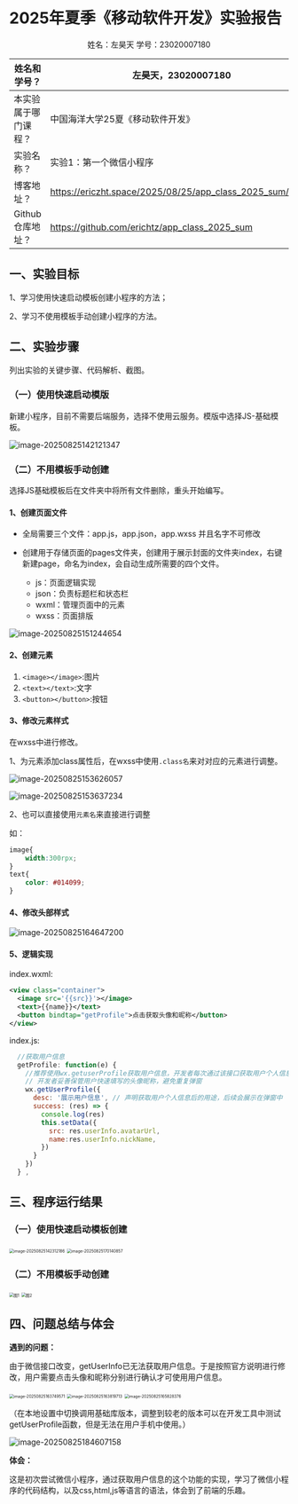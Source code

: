 # 2025年夏季《移动软件开发》实验报告

<center>姓名：左昊天  学号：23020007180</center>

| 姓名和学号？         | 左昊天，23020007180                                       |
| -------------------- | --------------------------------------------------------- |
| 本实验属于哪门课程？ | 中国海洋大学25夏《移动软件开发》                          |
| 实验名称？           | 实验1：第一个微信小程序                                   |
| 博客地址？           | https://ericzht.space/2025/08/25/app_class_2025_sum/exp1/ |
| Github仓库地址？     | https://github.com/erichtz/app_class_2025_sum             |



## **一、实验目标**

1、学习使用快速启动模板创建小程序的方法；

2、学习不使用模板手动创建小程序的方法。



## 二、实验步骤

列出实验的关键步骤、代码解析、截图。

### （一）使用快速启动模版

新建小程序，目前不需要后端服务，选择不使用云服务。模版中选择JS-基础模板。

![image-20250825142121347](https://pic.ericzht.space/PicGo/image-20250825142121347.png)



### （二）不用模板手动创建

选择JS基础模板后在文件夹中将所有文件删除，重头开始编写。

#### 1、创建页面文件

- 全局需要三个文件：app.js，app.json，app.wxss 并且名字不可修改

- 创建用于存储页面的pages文件夹，创建用于展示封面的文件夹index，右键新建page，命名为index，会自动生成所需要的四个文件。
  - js：页面逻辑实现
  - json：负责标题栏和状态栏
  - wxml：管理页面中的元素
  - wxss：页面排版

<img src="C:\Users\19355\AppData\Roaming\Typora\typora-user-images\image-20250825151244654.png" alt="image-20250825151244654"  />

#### 2、创建元素

1. `<image></image>`:图片
2. `<text></text>`:文字
3. `<button></button>`:按钮



#### 3、修改元素样式

在wxss中进行修改。

1、为元素添加class属性后，在wxss中使用`.class名`来对对应的元素进行调整。

![image-20250825153626057](https://pic.ericzht.space/PicGo/image-20250825153626057.png)

![image-20250825153637234](https://pic.ericzht.space/PicGo/image-20250825153637234.png)

2、也可以直接使用`元素名`来直接进行调整

如：

```css
image{
    width:300rpx;
}
text{
    color: #014099;
}
```

#### 4、修改头部样式

![image-20250825164647200](https://pic.ericzht.space/PicGo/image-20250825164647200.png)

#### 5、逻辑实现

index.wxml:

```xml
<view class="container">
  <image src='{{src}}'></image>
  <text>{{name}}</text>
  <button bindtap="getProfile">点击获取头像和昵称</button>
</view>
```

index.js:

```js
  //获取用户信息
  getProfile: function(e) {
    //推荐使用wx.getuserProfile获取用户信息，开发者每次通过该接口获取用户个人信息均需用户确认，
    // 开发者妥善保管用户快速填写的头像昵称，避免重复弹窗
    wx.getUserProfile({
      desc: '展示用户信息', // 声明获取用户个人信息后的用途，后续会展示在弹窗中
      success: (res) => {
        console.log(res)
        this.setData({
          src: res.userInfo.avatarUrl,
          name:res.userInfo.nickName,
        })
      }
    })
  } ,
```



## 三、程序运行结果

### （一）使用快速启动模板创建

<img src="https://pic.ericzht.space/PicGo/image-20250825142312186.png" alt="image-20250825142312186" style="zoom:50%;" /> <img src="https://pic.ericzht.space/PicGo/image-20250825170140857.png" alt="image-20250825170140857" style="zoom: 50%;" /> 





### （二）不用模板手动创建

<img src="https://pic.ericzht.space/PicGo/image-20250825173118959.png" alt="图1" style="zoom: 50%;" /> <img src="https://pic.ericzht.space/PicGo/image-20250825173136004.png" alt="图2" style="zoom: 50%;" />



## 四、问题总结与体会

**遇到的问题：**

由于微信接口改变，getUserInfo已无法获取用户信息。于是按照官方说明进行修改，用户需要点击头像和昵称分别进行确认才可使用用户信息。

<img src="https://pic.ericzht.space/PicGo/image-20250825163749571.png" alt="image-20250825163749571" style="zoom:50%;" /> <img src="https://pic.ericzht.space/PicGo/image-20250825163819713.png" alt="image-20250825163819713" style="zoom:50%;" /> <img src="https://pic.ericzht.space/PicGo/image-20250825165828376.png" alt="image-20250825165828376" style="zoom:50%;" />

（在本地设置中切换调用基础库版本，调整到较老的版本可以在开发工具中测试getUserProfile函数，但是无法在用户手机中使用。）

![image-20250825184607158](https://pic.ericzht.space/PicGo/image-20250825184607158.png)

**体会：**

这是初次尝试微信小程序，通过获取用户信息的这个功能的实现，学习了微信小程序的代码结构，以及css,html,js等语言的语法，体会到了前端的乐趣。
